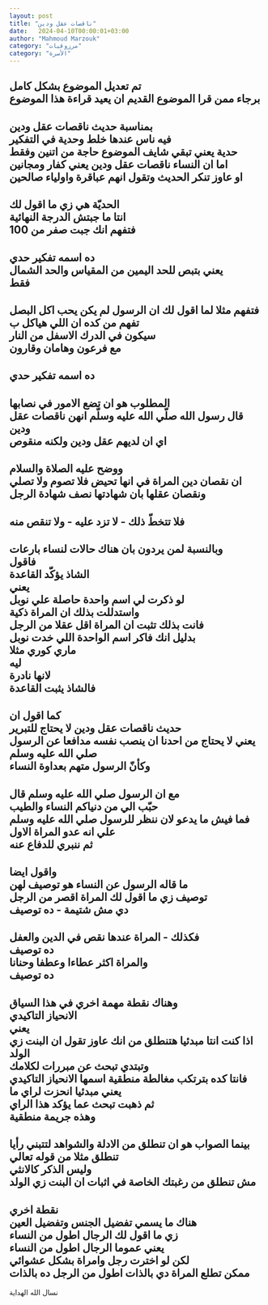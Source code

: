 ```yaml
---
layout: post
title: "ناقصات عقل ودين"
date:   2024-04-10T00:00:01+03:00
author: "Mahmoud Marzouk"
category: "مرزوقيات"
category: "الأسرة"
---
```



تم تعديل الموضوع بشكل كامل  
برجاء ممن قرا الموضوع القديم ان يعيد قراءة هذا
الموضوع  
-  
بمناسبة حديث ناقصات عقل ودين  
فيه ناس عندها خلط وحدية في التفكير  
حدية يعني تبقي شايف الموضوع حاجة من اتنين وفقط  
اما ان النساء ناقصات عقل ودين يعني كفار ومجانين  
او عاوز تنكر الحديث وتقول انهم عباقرة واولياء
صالحين  
-  
الحديّة هي زي ما اقول لك  
انتا ما جبتش الدرجة النهائية  
فتفهم انك جبت صفر من 100  
-  
ده اسمه تفكير حدي  
يعني بتبص للحد اليمين من المقياس والحد الشمال  
فقط  
-  
فتفهم مثلا لما اقول لك ان الرسول لم يكن يحب اكل
البصل  
تفهم من كده ان اللي هياكل ب  
سيكون في الدرك الاسفل من النار  
مع فرعون وهامان وقارون  
-  
ده اسمه تفكير حدي  
-  
المطلوب هو ان تضع الامور في نصابها  
قال رسول الله صلّي الله عليه وسلّم انهن ناقصات عقل
ودين  
اي ان لديهم عقل ودين ولكنه منقوص  
-  
ووضح عليه الصلاة والسلام  
ان نقصان دين المراة في انها تحيض فلا تصوم ولا
تصلي  
ونقصان عقلها بان شهادتها نصف شهادة الرجل  
-  
فلا تتخطّ ذلك - لا تزد عليه - ولا تنقص منه  
-  
وبالنسبة لمن يردون بان هناك حالات لنساء بارعات  
فاقول  
الشاذ يؤكّد القاعدة  
يعني  
لو ذكرت لي اسم واحدة حاصلة علي نوبل  
واستدللت بذلك ان المراة ذكية  
فانت بذلك تثبت ان المراة اقل عقلا من الرجل  
بدليل انك فاكر اسم الواحدة اللي خدت نوبل  
ماري كوري مثلا  
ليه  
لانها نادرة  
فالشاذ يثبت القاعدة  
-  
كما اقول ان  
حديث ناقصات عقل ودين لا يحتاج للتبرير  
يعني لا يحتاج من احدنا ان ينصب نفسه مدافعا عن
الرسول  
صلي الله عليه وسلم  
وكأنّ الرسول متهم بعداوة النساء  
-  
مع ان الرسول صلي الله عليه وسلم قال  
حبّب الي من دنياكم النساء والطيب  
فما فيش ما يدعو لان ننظر للرسول صلي الله عليه
وسلم  
علي انه عدو المراة الاول  
ثم ننبري للدفاع عنه  
-  
واقول ايضا  
ما قاله الرسول عن النساء هو توصيف لهن  
توصيف زي ما اقول لك المراة اقصر من الرجل  
دي مش شتيمة - ده توصيف  
-  
فكذلك - المراة عندها نقص في الدين والعفل  
ده توصيف  
والمراة اكثر عطاءا وعطفا وحنانا  
ده توصيف  
-  
وهناك نقطة مهمة اخري في هذا السياق  
الانحياز التاكيدي  
يعني  
اذا كنت انتا مبدئيا هتنطلق من انك عاوز تقول ان البنت زي
الولد  
وتبتدي تبحث عن مبررات لكلامك  
فانتا كده بترتكب مغالطة منطقية اسمها الانحياز
التاكيدي  
يعني مبدئيا انحزت لراي ما  
ثم ذهبت تبحث عما يؤكد هذا الراي  
وهذه جريمة منطقية  
-  
بينما الصواب هو ان تنطلق من الادلة والشواهد لتتبني
رأيا  
تنطلق مثلا من قوله تعالي  
وليس الذكر كالانثي  
مش تنطلق من رغبتك الخاصة في اثبات ان البنت زي
الولد  
-  
نقطة اخري  
هناك ما يسمي تفضيل الجنس وتفضيل العين  
زي ما اقول لك الرجال اطول من النساء  
يعني عموما الرجال اطول من النساء  
لكن لو اخترت رجل وامراة بشكل عشوائي  
ممكن تطلع المراة دي بالذات اطول من الرجل ده
بالذات  
-  
نسال الله الهداية
